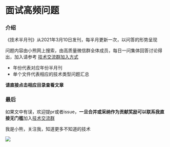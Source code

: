 # 面试高频问题

### 介绍

《技术半月刊》从2021年3月10日发刊，每半月更新一次，以问答的形势呈现

问题内容由小熊网上搜索，由高质量微信群全体成员，每日一问集体回答讨论得出，加入请参考 [技术交流群加入方式](https://mp.weixin.qq.com/s/ErQFjJbIsMVGjIRWbQCD1Q)

* 年份代表对应年份半月刊
* 单个文件代表相应的技术类型问题汇总

**请直接点击相应目录查看文章**

### 最后

如果文中有误，欢迎提pr或者issue，**一旦合并或采纳作为贡献奖励可以联系我直接无门槛**加入[技术交流群](https://mp.weixin.qq.com/s/ErQFjJbIsMVGjIRWbQCD1Q)

我是小熊，关注我，知道更多不知道的技术

![](https://coding3min.oss-accelerate.aliyuncs.com/2021/03/11/gQDiQ51116.jpg)

